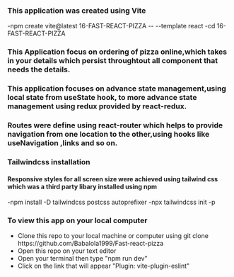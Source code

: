 ### This application was created using Vite

-npm create vite@latest 16-FAST-REACT-PIZZA -- --template react
-cd 16-FAST-REACT-PIZZA

### This Application focus on ordering of pizza online,which takes in your details which persist throughtout all component that needs the details.

### This application focuses on advance state management,using local state from useState hook, to more advance state management using redux provided by react-redux.

### Routes were define using react-router which helps to provide navigation from one location to the other,using hooks like useNavigation ,links and so on.

### Tailwindcss installation

#### Responsive styles for all screen size were achieved using tailwind css which was a third party libary installed using npm

-npm install -D tailwindcss postcss autoprefixer
-npx tailwindcss init -p

### To view this app on your local computer

<ul>
<li>Clone this repo to your local machine or computer using git clone https://github.com/Babalola1999/Fast-react-pizza</li>
<li>Open this repo on your text editor</li>
<li>Open your terminal then type "npm run dev"</li>
<li>Click on the link that will appear   "Plugin: vite-plugin-eslint"</li>
</ul>
